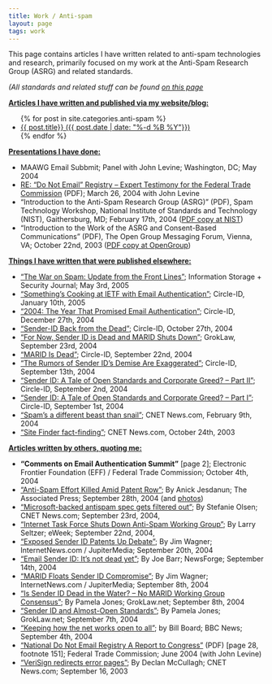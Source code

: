 ```yaml
---
title: Work / Anti-spam
layout: page
tags: work
---
```


This page contains articles I have written related to anti-spam technologies and research, primarily focused on my work at the Anti-Spam Research Group (ASRG) and related standards.

*(All standards and related stuff can be found [on this page](/work/internet-standards/)*

<span style="text-decoration:underline;">**Articles I have written and published via my website/blog:**</span>

<ul>
{% for post in site.categories.anti-spam %}
      <li><a href="{{ post.url }}">
          {{ post.title}} ({{ post.date | date: "%-d %B %Y"}})
      </a></li>
{% endfor %}
</ul>

<span style="text-decoration:underline;">**Presentations I have done:**</span>

- MAAWG Email Subbmit; Panel with John Levine; Washington, DC; May 2004
- [RE: “Do Not Email” Registry – Expert Testimony for the Federal Trade Commission](https://web.archive.org/web/20100525011447/http://www.ftc.gov/reports/dneregistry/xscripts/dne040226pm.pdf) (PDF); March 26, 2004 with John Levine
- “Introduction to the Anti-Spam Research Group (ASRG)” (PDF), Spam Technology Workshop, National Institute of Standards and Technology (NIST), Gaithersburg, MD; February 17th, 2004 ([PDF copy at NIST](https://web.archive.org/web/20140804142253/http://csrc.nist.gov/spam/shafranovich.pdf))
- “Introduction to the Work of the ASRG and Consent-Based Communications” (PDF), The Open Group Messaging Forum, Vienna, VA; October 22nd, 2003 ([PDF copy at OpenGroup](https://web.archive.org/web/20040804091931/http://www.opengroup.org/messaging/public/oct-2003/spam/shafranovich.pdf))

<span style="text-decoration:underline;">**Things I have written that were published elsewhere:**</span>

- [“The War on Spam: Update from the Front Lines”](https://web.archive.org/web/20090108205335/http://issj.sys-con.com/read/80909.htm); Information Storage + Security Journal; May 3rd, 2005
- [“Something’s Cooking at IETF with Email Authentication”](https://circleid.com/posts/somethings_cooking_at_ietf_with_email_authentication); Circle-ID, January 10th, 2005
- [“2004: The Year That Promised Email Authentication”](https://circleid.com/posts/2004_the_year_that_promised_email_authentication); Circle-ID, December 27th, 2004
- [“Sender-ID Back from the Dead”](https://circleid.com/posts/sender_id_back_from_the_dead); Circle-ID, October 27th, 2004
- [“For Now, Sender ID is Dead and MARID Shuts Down”](http://www.groklaw.net/article.php?story=20040923152351930); GrokLaw, September 23rd, 2004
- [“MARID Is Dead”](https://circleid.com/posts/marid_is_dead); Circle-ID, September 22nd, 2004
- [“The Rumors of Sender ID’s Demise Are Exaggerated”](https://circleid.com/posts/the_rumors_of_sender_ids_demise_are_exaggerated); Circle-ID, September 13th, 2004
- [“Sender ID: A Tale of Open Standards and Corporate Greed? – Part II”](https://circleid.com/posts/sender_id_a_tale_of_open_standards_and_corporate_greed_part_ii); Circle-ID, September 2nd, 2004
- [“Sender ID: A Tale of Open Standards and Corporate Greed? – Part I”](https://circleid.com/posts/sender_id_a_tale_of_open_standards_and_corporate_greed_part_i); Circle-ID, September 1st, 2004
- [“Spam’s a different beast than snail”](https://www.cnet.com/news/spams-a-different-beast-than-snail/); CNET News.com, February 9th, 2004
- [“Site Finder fact-finding”](https://www.cnet.com/news/site-finder-fact-finding/); CNET News.com, October 24th, 2003

<span style="text-decoration:underline;">**Articles written by others, quoting me:**</span>

- **“Comments on Email Authentication Summit”** \[page 2\]; Electronic Frontier Foundation (EFF) / Federal Trade Commission; October 4th, 2004
- [“Anti-Spam Effort Killed Amid Patent Row”](http://informationweek.com/story/showArticle.jhtml?articleID=47903474); By Anick Jesdanun; The Associated Press; September 28th, 2004 (and [photos](http://www.apimages.com/Search?query=shafranovich+yakov))
- [“Microsoft-backed antispam spec gets filtered out”](https://www.zdnet.com/article/microsoft-backed-antispam-spec-gets-filtered-out/); By Stefanie Olsen; CNET News.com; September 23rd, 2004,
- [“Internet Task Force Shuts Down Anti-Spam Working Group”](https://www.eweek.com/security/internet-task-force-shuts-down-anti-spam-working-group/); By Larry Seltzer; eWeek; September 22nd, 2004,
- [“Exposed Sender ID Patents Up Debate”](https://web.archive.org/web/20161220021440/http://www.internetnews.com/dev-news/article.php/3409971/); By Jim Wagner; InternetNews.com / JupiterMedia; September 20th, 2004
- [“Email Sender ID: It’s not dead yet”](https://web.archive.org/web/20080204224149/http://www.linux.com/articles/38992); By Joe Barr; NewsForge; September 14th, 2004
- [“MARID Floats Sender ID Compromise”](https://www.internetnews.com/it-management/marid-floats-sender-id-compromise/); By Jim Wagner; InternetNews.com / JupiterMedia; September 8th, 2004
- [“Is Sender ID Dead in the Water? – No MARID Working Group Consensus”](http://www.groklaw.net/article.php?story=20040908180737547); By Pamela Jones; GrokLaw.net; September 8th, 2004
- [“Sender ID and Almost-Open Standards”](http://www.groklaw.net/article.php?story=20040905212754195); By Pamela Jones; GrokLaw.net; September 7th, 2004
- [“Keeping how the net works open to all”](http://news.bbc.co.uk/2/hi/technology/3624798.stm); by Bill Board; BBC News; September 4th, 2004
- [“National Do Not Email Registry A Report to Congress”](http://www.ftc.gov/reports/dneregistry/report.pdf) (PDF) \[page 28, footnote 151\]; Federal Trade Commission; June 2004 (with John Levine)
- [“VeriSign redirects error pages”](https://www.cnet.com/tech/services-and-software/verisign-redirects-error-pages/); By Declan McCullagh; CNET News.com; September 16, 2003